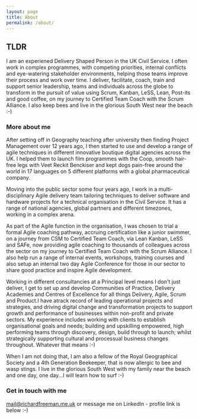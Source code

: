 ```yaml
---
layout: page
title: About
permalink: /about/
---
```


## TLDR

I am an experiened Delivery Shaped Person in the UK Civil Service. I often work in complex programmes, with competing priorities, internal conflicts and eye-watering stakeholder environments, helping those teams improve their process and work over time. I deliver, facilitate, coach, train and support senior leadership, teams and individuals across the globe to transform in the pursuit of value using Scrum, Kanban, LeSS, Lean, Post-its and good coffee, on my journey to Certified Team Coach with the Scrum Alliance. I also keep bees and live in the glorious South West near the beach :-)

### More about me

After setting off in Geography teaching after university then finding Project Management over 12 years ago, I then started to use and develop a range of agile techniques in different innovative boutique digital agencies across the UK. I helped them to launch film programmes with the Coop, smooth hair-free legs with Veet Reckit Benckiser and kept dogs pain-free around the world in 17 languages on 5 different platforms with a global pharmaceutical company. 

Moving into the public sector some four years ago, I work in a multi-disciplinary Agile delivery team tailoring techniques to deliver software and hardware projects for a technical organisation in the Civil Service. It has a range of national agencies, global partners and different timezones, working in a complex arena.

As part of the Agile function in the organisation, I was chosen to trial a formal Agile coaching pathway, accruing certification like a junior swimmer, on a journey from CSM to Certified Team Coach, via Lean Kanban, LeSS and SAFe, now providing agile coaching to thousands of colleagues across the sector on my journey to Certified Team Coach with the Scrum Alliance. I also help run a range of internal events, workshops, training courses and also setup an internal two day Agile Conference for those in our sector to share good practice and inspire Agile development. 

Working in different consultancies at a Principal level means I don't just deliver, I get to set up and develop Communities of Practice, Delivery Academies and Centres of Excellence for all things Delivery, Agile, Scrum and Product.I have atrack record of leading operational projects and strategies, and driving digital change and transformation projects to support growth and performance of businesses within non-profit and private sectors. My experience includes working with clients to establish organisational goals and needs; building and upskilling empowered, high performing teams through discovery, design, build through to launch; whilst strategically supporting cultural and processual business changes throughout. Whatever that means :-) 

When I am not doing that, I am also a fellow of the Royal Geographical Society and a 4th Generation Beekeeper, that is now allergic to bee and wasp stings. I live in the glorious South West with my family near the beach and one day, one day...I will learn how to surf :-)

### Get in touch with me

[mail@richardfreeman.me.uk](mailto:mail@richardfreeman.me.uk) or message me on LinkedIn - profile link is below :-)
